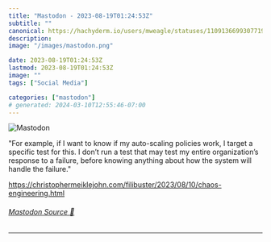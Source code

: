 ```yaml
---
title: "Mastodon - 2023-08-19T01:24:53Z"
subtitle: ""
canonical: https://hachyderm.io/users/mweagle/statuses/110913669930771907
description:
image: "/images/mastodon.png"

date: 2023-08-19T01:24:53Z
lastmod: 2023-08-19T01:24:53Z
image: ""
tags: ["Social Media"]

categories: ["mastodon"]
# generated: 2024-03-10T12:55:46-07:00
---
```

![Mastodon](/images/mastodon.png)

<p>&quot;For example, if I want to know if my auto-scaling policies work, I target a specific test for this. I don’t run a test that may test my entire organization’s response to a failure, before knowing anything about how the system will handle the failure.&quot;</p><p><a href="https://christophermeiklejohn.com/filibuster/2023/08/10/chaos-engineering.html" target="_blank" rel="nofollow noopener noreferrer" translate="no"><span class="invisible">https://</span><span class="ellipsis">christophermeiklejohn.com/fili</span><span class="invisible">buster/2023/08/10/chaos-engineering.html</span></a></p>


###### [Mastodon Source 🐘](https://hachyderm.io/@mweagle/110913669930771907)

___
